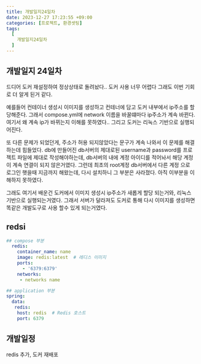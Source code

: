 ```yaml
---
title: 개발일지24일차
date: 2023-12-27 17:23:55 +09:00
categories: [프로젝트, 환경셋팅]
tags:
  [
    개발일지24일차
  ]
---
```


## 개발일지 24일차
<p>드디어 도커 재설정하여 정상상태로 돌려놨다.. 도커 사용 너무 어렵다 그래도 이번 기회로 더 알게 된거 같다. </p>
<p>예를들어 컨테이너 생성시 이미지를 생성하고 컨테너에 담고 도커 내부에서 ip주소를 할당해준다. 그래서 compose.yml에 network 이름을 바꿀떄마다 ip주소가 계속 바뀐다.
여기서 왜 계속 ip가 바뀌는지 이해를 못하였다.. 그리고 도커는 리눅스 기반으로 실행되어진다. </p>
<p>또 다른 문제가 되었던게, 주소가 허용 되지않았다는 문구가 계속 나와서 이 문제를 해결하는데 힘들었다. db에 만들어진 db서버의 제대로된 username과 password를 프로젝트 파일에 제대로 작성해야하는데,
db서버의 내에 계정 아이디를 적어놔서 해당 계정이 계속 연결이 되지 않은거였다. 그런데 최초의 root계정 db서버에서 다른 계정 으로 로그인 햇을때 지금까지 해왔는데, 다시 설치하니
그 부분은 사라졌다. 아직 이부분을 이해하지 못하였다.</p>
<p>그래도 여기서 배운건 도커에서 이미지 생성시 ip주소가 새롭게 할당 되는거와, 리눅스 기반으로 실행되는거였다. 그래서 서버가 달라져도 도커로 통해 다시 이미지를 생성하면
똑같은 개발도구로 사용 할수 있게 되는거였다. </p>

## redsi
```yml
## compose 부분 
  redis:
    container_name: name
    image: redis:latest  # 레디스 이미지
    ports:
      - '6379:6379'
    networks: 
     - networks name

## application 부분
spring:
  data:
   redis:
    host: redis  # Redis 호스트
    port: 6379
```
## 개발일정
<p>redis 추가, 도커 재배포</p>





